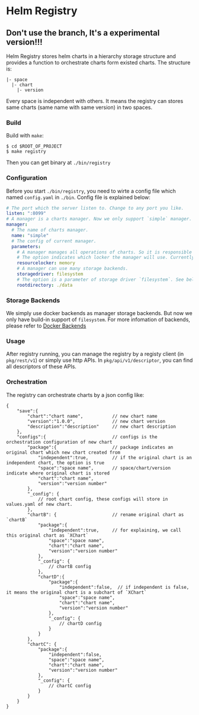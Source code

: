 # Helm Registry

## Don't use the branch, It's a experimental version!!!

Helm Registry stores helm charts in a hierarchy storage structure and provides a function to orchestrate charts form existed charts. The structure is:
```
|- space
  |- chart
    |- version
```
Every space is independent with others. It means the registry can stores same charts (same name with same version) in two spaces.

### Build
Build with `make`:
```
$ cd $ROOT_OF_PROJECT
$ make registry
```
Then you can get binary at `./bin/registry`


### Configuration
Before you start `./bin/registry`, you need to wirte a config file which named `config.yaml` in `./bin`.
Config file is explained below:
```yaml
# The port which the server listen to. Change to any port you like.
listen: ":8099"
# A manager is a charts manager. Now we only support `simple` manager.
manager:
  # The name of charts manager.
  name: "simple"
  # The config of current manager.
  parameters:
    # A manager manages all operations of charts. So it is responsible for sync read and write operationgs.
    # The option indicates which locker the manager will use. Currently we provide a `memory` locker.
    resourcelocker: memory
    # A manager can use many storage backends.
    storagedriver: filesystem
    # The option is a parameter of storage driver `filesystem`. See below `Storage Backends`
    rootdirectory: ./data
```

### Storage Backends
We simply use docker backends as manager storage backends. But now we only have build-in support of `filesystem`.
For more infomation of backends, please refer to [Docker Backends](https://docs.docker.com/registry/storage-drivers/)


### Usage
After registry running, you can manage the registry by a registy client (in `pkg/rest/v1`) or simply use http APIs.
In `pkg/api/v1/descriptor`, you can find all descriptors of these APIs.

### Orchestration
The registry can orchestrate charts by a json config like:
```
{
    "save":{
        "chart":"chart name",           // new chart name
        "version":"1.0.0",              // new chart version
        "description":"description"     // new chart description
    },
    "configs":{                         // configs is the orchestration configuration of new chart
        "package":{                     // package indicates an original chart which new chart created from
            "independent":true,         // if the original chart is an independent chart, the option is true
            "space":"space name",       // space/chart/version indicate where original chart is stored
            "chart":"chart name",
            "version":"version number"
        },
        "_config": {
            // root chart config, these configs will store in values.yaml of new chart.
        },
        "chartB": {                     // rename original chart as `chartB`
            "package":{
                "independent":true,     // for explaining, we call this original chart as `XChart`
                "space":"space name",
                "chart":"chart name",
                "version":"version number"
            },
            "_config": {
                // chartB config
            },
            "chartD":{
                "package":{
                    "independent":false,  // if independent is false, it means the original chart is a subchart of `XChart`
                    "space":"space name",
                    "chart":"chart name",
                    "version":"version number"
                },
                "_config": {
                    // chartD config
                }
            }
        },
        "chartC": {
            "package":{
                "independent":false,
                "space":"space name",
                "chart":"chart name",
                "version":"version number"
            },
            "_config": {
                // chartC config
            }
        }
    }
}

```
